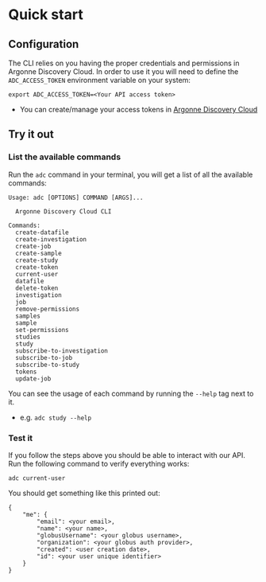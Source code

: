 # Quick start

## Configuration

The CLI relies on you having the proper credentials and permissions in Argonne Discovery Cloud.
In order to use it you will need to define the `ADC_ACCESS_TOKEN` environment variable on your system:
```
export ADC_ACCESS_TOKEN=<Your API access token>
```
*  You can create/manage your access tokens in [Argonne Discovery Cloud](https://stage.discoverycloud.anl.gov/)

## Try it out

### List the available commands

Run the `adc` command in your terminal, you will get a list of all the available commands:
```
Usage: adc [OPTIONS] COMMAND [ARGS]...

  Argonne Discovery Cloud CLI

Commands:
  create-datafile
  create-investigation
  create-job
  create-sample
  create-study
  create-token
  current-user
  datafile
  delete-token
  investigation
  job
  remove-permissions
  samples
  sample
  set-permissions
  studies
  study
  subscribe-to-investigation
  subscribe-to-job
  subscribe-to-study
  tokens
  update-job
```

You can see the usage of each command by running the `--help` tag next to it.
* e.g. `adc study --help`

### Test it

If you follow the steps above you should be able to interact with our API.
Run the following command to verify everything works:
```
adc current-user
```

You should get something like this printed out:
```
{
    "me": {
        "email": <your email>,
        "name": <your name>,
        "globusUsername": <your globus username>,
        "organization": <your globus auth provider>,
        "created": <user creation date>,
        "id": <your user unique identifier>
    }
}
```